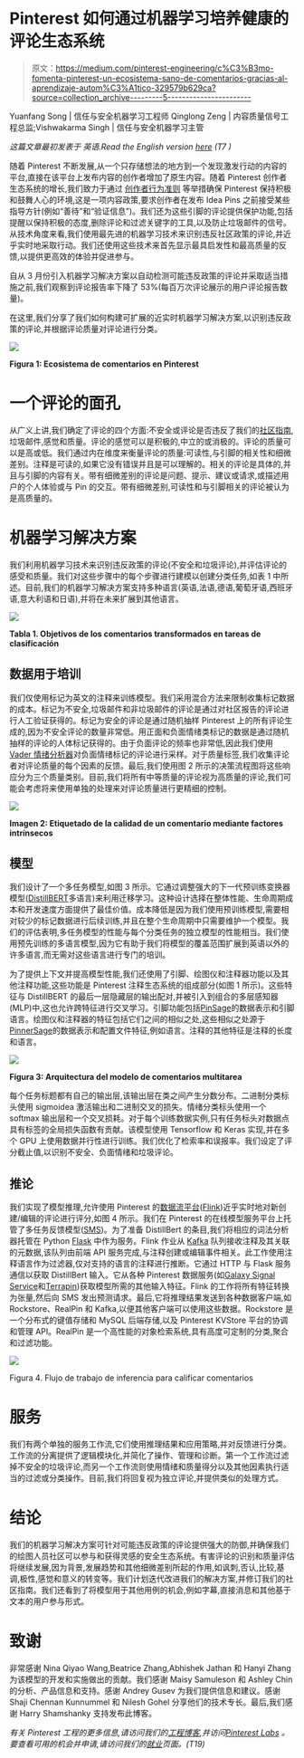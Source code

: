 # Pinterest 如何通过机器学习培养健康的评论生态系统

> 原文：<https://medium.com/pinterest-engineering/c%C3%B3mo-fomenta-pinterest-un-ecosistema-sano-de-comentarios-gracias-al-aprendizaje-autom%C3%A1tico-329579b629ca?source=collection_archive---------5----------------------->

Yuanfang Song | 信任与安全机器学习工程师 Qinglong Zeng | 内容质量信号工程总监;Vishwakarma Singh | 信任与安全机器学习主管

*这篇文章最初发表于 英语.Read the English version* [*here*](/pinterest-engineering/how-pinterest-powers-a-healthy-comment-ecosystem-with-machine-learning-9e5c3414c8ad) *(T7 )*

随着 Pinterest 不断发展,从一个只存储想法的地方到一个发现激发行动的内容的平台,直接在该平台上发布内容的创作者增加了原生内容。随着 Pinterest 创作者生态系统的增长,我们致力于通过 [创作者行为准则](https://business.pinterest.com/es/creator-code/) 等举措确保 Pinterest 保持积极和鼓舞人心的环境,这是一项内容政策,要求创作者在发布 Idea Pins 之前接受某些指导方针(例如“善待”和“验证信息”)。我们还为这些引脚的评论提供保护功能,包括提醒以保持积极的态度,删除评论和过滤关键字的工具,以及防止垃圾邮件的信号。从技术角度来看,我们使用最先进的机器学习技术来识别违反社区政策的评论,并近乎实时地采取行动。我们还使用这些技术来首先显示最具启发性和最高质量的反馈,以提供更高效的体验并促进参与。

自从 3 月份引入机器学习解决方案以自动检测可能违反政策的评论并采取适当措施之前,我们观察到评论报告率下降了 53%(每百万次评论展示的用户评论报告数量)。

在这里,我们分享了我们如何构建可扩展的近实时机器学习解决方案,以识别违反政策的评论,并根据评论质量对评论进行分类。

![](img/7e9fae269243d657bc894bca1a0746b5.png)

**Figura 1: Ecosistema de comentarios en Pinterest**

# 一个评论的面孔

从广义上讲,我们确定了评论的四个方面:不安全或评论是否违反了我们的[社区指南](http://policy.pinterest.com/es/community-guidelines),垃圾邮件,感觉和质量。评论的感觉可以是积极的,中立的或消极的。评论的质量可以是高或低。我们通过内在维度来衡量评论的质量:可读性,与引脚的相关性和细微差别。注释是可读的,如果它没有错误并且是可以理解的。相关的评论是具体的,并且与引脚的内容有关。带有细微差别的评论是问题、提示、建议或请求,或描述用户的个人体验或与 Pin 的交互。带有细微差别,可读性和与引脚相关的评论被认为是高质量的。

# 机器学习解决方案

我们利用机器学习技术来识别违反政策的评论(不安全和垃圾评论),并评估评论的感受和质量。我们对这些步骤中的每个步骤进行建模以创建分类任务,如表 1 中所述。目前,我们的机器学习解决方案支持多种语言(英语,法语,德语,葡萄牙语,西班牙语,意大利语和日语),并将在未来扩展到其他语言。

![](img/29e087ae1c01c09d7793b6c8e5cdd294.png)

**Tabla 1\. Objetivos de los comentarios transformados en tareas de clasificación**

## 数据用于培训

我们仅使用标记为英文的注释来训练模型。我们采用混合方法来限制收集标记数据的成本。标记为不安全,垃圾邮件和非垃圾邮件的评论是通过对社区报告的评论进行人工验证获得的。标记为安全的评论是通过随机抽样 Pinterest 上的所有评论生成的,因为不安全评论的数量非常低。用正面和负面情绪类标记的数据是通过随机抽样的评论的人体标记获得的。由于负面评论的频率也非常低,因此我们使用[Vader 情绪分析器](https://github.com/cjhutto/vaderSentiment)对负面情绪标记的评论进行采样。对于质量标签,我们收集评论者对评论质量的每个因素的反馈。最后,我们使用图 2 所示的决策流程图将这些响应分为三个质量类别。目前,我们将所有中等质量的评论视为高质量的评论,我们可能会考虑将来使用单独的处理来对评论质量进行更精细的控制。

![](img/cb7297dbaa523b8f2c622acc04c0a24b.png)

**Imagen 2: Etiquetado de la calidad de un comentario mediante factores intrínsecos**

## 模型

我们设计了一个多任务模型,如图 3 所示。它通过调整强大的下一代预训练变换器模型([DistillBERT](https://huggingface.co/distilbert-base-multilingual-cased)多语言)来利用迁移学习。这种设计选择在整体性能、生命周期成本和开发速度方面提供了最佳价值。成本降低是因为我们使用预训练模型,需要相对较少的标记数据进行后续训练,并且在整个生命周期中只需要维护一个模型。我们的评估表明,多任务模型的性能与每个分类任务的独立模型的性能相当。我们使用预先训练的多语言模型,因为它有助于我们将模型的覆盖范围扩展到英语以外的许多语言,而无需对这些语言进行专门的培训。

为了提供上下文并提高模型性能,我们还使用了引脚、绘图仪和注释器功能以及其他注释功能,这些功能是 Pinterest 注释生态系统的组成部分(如图 1 所示)。这些特征与 DistillBERT 的最后一层隐藏层的输出配对,并被引入到组合的多层感知器(MLP)中,这也允许跨特征进行交叉学习。引脚功能包括[PinSage](https://arxiv.org/abs/1806.01973)的数据表示和引脚语言。绘图仪和注释器的特征包括它们之间的相似之处,这些相似之处源于[PinnerSage](https://arxiv.org/abs/2007.03634)的数据表示和配置文件特征,例如语言。注释的其他特征是注释的长度和语言。

![](img/d60bf0b1f2c571f7004f799a18d2d4c8.png)

**Figura 3: Arquitectura del modelo de comentarios multitarea**

每个任务标题都有自己的输出层,该输出层在类之间产生分数分布。二进制分类标头使用 sigmoidea 激活输出和二进制交叉的损失。情绪分类标头使用一个 softmax 输出层和一个交叉损耗。对于每个训练数据实例,只有任务标头对数据点具有标签的全局损失函数有贡献。该模型使用 Tensorflow 和 Keras 实现,并在多个 GPU 上使用数据并行性进行训练。我们优化了检索率和误报率。我们设定了评分截止值,以识别不安全、负面情绪和垃圾评论。

## 推论

我们实现了模型推理,允许使用 Pinterest 的[数据流平台](/pinterest-engineering/unified-flink-source-at-pinterest-streaming-data-processing-c9d4e89f2ed6)([Flink](https://flink.apache.org/))近乎实时地对新创建/编辑的评论进行评分,如图 4 所示。我们在 Pinterest 的在线模型服务平台上托管了多任务反馈模型([SMS](/pinterest-engineering/building-a-dynamic-and-responsive-pinterest-7d410e99f0a9))。为了准备 DistillBert 的条目,我们将相应的词法分析器托管在 Python [Flask](https://flask.palletsprojects.com/en/2.0.x/) 中作为服务。Flink 作业从 [Kafka](https://kafka.apache.org/intro) 队列接收注释及其关联的元数据,该队列由前端 API 服务完成,与注释创建或编辑事件相关。此工作使用注释语言作为过滤器,仅对支持的语言的注释进行推断。它通过 HTTP 与 Flask 服务通信以获取 DistillBert 输入。它从各种 Pinterest 数据服务(如[Galaxy Signal Service](/pinterest-engineering/pinterest-visual-signals-infrastructure-evolution-from-lambda-to-kappa-architecture-f8f58b127d98)和[Terrapin](/pinterest-engineering/open-sourcing-terrapin-a-serving-system-for-batch-generated-data-7aa2f38c4472))获取模型所需的其他输入特征。Flink 的工作将所有特征转换为张量,然后向 SMS 发出预测请求。最后,它将推理结果发送到各种数据客户端,如 Rockstore、RealPin 和 Kafka,以便其他客户端可以使用这些数据。Rockstore 是一个分布式的键值存储和 MySQL 后端存储,以及 Pinterest KVStore 平台的协调和管理 API。RealPin 是一个高性能的对象检索系统,具有高度可定制的分类,聚合和过滤功能。

![](img/98c49e0581f06553ddfa811ea8a449f8.png)

Figura 4\. Flujo de trabajo de inferencia para calificar comentarios

# 服务

我们有两个单独的服务工作流,它们使用推理结果和应用策略,并对反馈进行分类。工作流的分离提供了逻辑模块化,并简化了操作、管理和诊断。第一个工作流过滤掉不安全的垃圾评论,而另一个工作流则使用情绪和质量得分以及其他因素执行适当的过滤或分类操作。目前,我们将回复视为独立评论,并提供类似的处理方式。

# 结论

我们的机器学习解决方案可针对可能违反政策的评论提供强大的防御,并确保我们的绘图人员社区可以参与和获得灵感的安全生态系统。有害评论的识别和质量评估将继续发展,因为背景,发展趋势和其他细微差别所起的作用,如讽刺,否认,比较,基调,极性,感觉和意义的转变等。我们计划迭代改进我们的解决方案,并修订我们的社区指南。我们还看到了将模型用于其他用例的机会,例如字幕,直接消息和其他基于文本的用户参与形式。

# 致谢

非常感谢 Nina Qiyao Wang,Beatrice Zhang,Abhishek Jathan 和 Hanyi Zhang 为该模型的开发和实施做出的贡献。我们感谢 Maisy Samuleson 和 Ashley Chin 的分析、产品信息和支持。感谢 Andrey Gusev 为我们提供信息和建议。感谢 Shaji Chennan Kunnummel 和 Nilesh Gohel 分享他们的技术专长。最后,我们感谢 Harry Shamshanky 支持发布此博客。

*有关 Pinterest 工程的更多信息,请访问我们的*[*工程博客*](https://medium.com/pinterest-engineering)*,并访问*[*Pinterest Labs*](https://www.pinterestlabs.com/?utm_source=medium&utm_medium=blog-article-link&utm_campaign=song-et-al-january-18-2022&utm_content=spanish) *。要查看可用的机会并申请,请访问我们的*[*就业*](https://www.pinterestcareers.com/?utm_source=medium&utm_medium=blog-article-link&utm_campaign=song-et-al-january-18-2022&utm_content=spanish)*页面。(T19)*